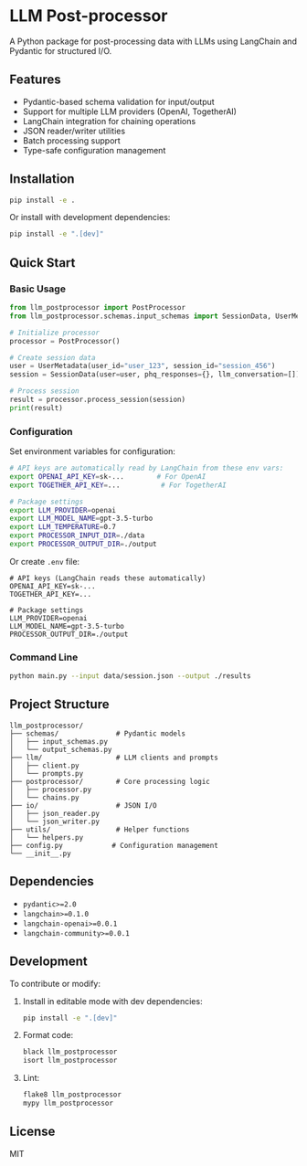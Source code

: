 # LLM Post-processor

A Python package for post-processing data with LLMs using LangChain and Pydantic for structured I/O.

## Features

- Pydantic-based schema validation for input/output
- Support for multiple LLM providers (OpenAI, TogetherAI)
- LangChain integration for chaining operations
- JSON reader/writer utilities
- Batch processing support
- Type-safe configuration management

## Installation

```bash
pip install -e .
```

Or install with development dependencies:

```bash
pip install -e ".[dev]"
```

## Quick Start

### Basic Usage

```python
from llm_postprocessor import PostProcessor
from llm_postprocessor.schemas.input_schemas import SessionData, UserMetadata

# Initialize processor
processor = PostProcessor()

# Create session data
user = UserMetadata(user_id="user_123", session_id="session_456")
session = SessionData(user=user, phq_responses={}, llm_conversation=[])

# Process session
result = processor.process_session(session)
print(result)
```

### Configuration

Set environment variables for configuration:

```bash
# API keys are automatically read by LangChain from these env vars:
export OPENAI_API_KEY=sk-...        # For OpenAI
export TOGETHER_API_KEY=...          # For TogetherAI

# Package settings
export LLM_PROVIDER=openai
export LLM_MODEL_NAME=gpt-3.5-turbo
export LLM_TEMPERATURE=0.7
export PROCESSOR_INPUT_DIR=./data
export PROCESSOR_OUTPUT_DIR=./output
```

Or create `.env` file:

```
# API keys (LangChain reads these automatically)
OPENAI_API_KEY=sk-...
TOGETHER_API_KEY=...

# Package settings
LLM_PROVIDER=openai
LLM_MODEL_NAME=gpt-3.5-turbo
PROCESSOR_OUTPUT_DIR=./output
```

### Command Line

```bash
python main.py --input data/session.json --output ./results
```

## Project Structure

```
llm_postprocessor/
├── schemas/              # Pydantic models
│   ├── input_schemas.py
│   └── output_schemas.py
├── llm/                  # LLM clients and prompts
│   ├── client.py
│   └── prompts.py
├── postprocessor/        # Core processing logic
│   ├── processor.py
│   └── chains.py
├── io/                   # JSON I/O
│   ├── json_reader.py
│   └── json_writer.py
├── utils/                # Helper functions
│   └── helpers.py
├── config.py            # Configuration management
└── __init__.py
```

## Dependencies

- `pydantic>=2.0`
- `langchain>=0.1.0`
- `langchain-openai>=0.0.1`
- `langchain-community>=0.0.1`

## Development

To contribute or modify:

1. Install in editable mode with dev dependencies:
   ```bash
   pip install -e ".[dev]"
   ```

2. Format code:
   ```bash
   black llm_postprocessor
   isort llm_postprocessor
   ```

3. Lint:
   ```bash
   flake8 llm_postprocessor
   mypy llm_postprocessor
   ```

## License

MIT
